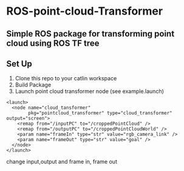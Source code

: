 # ROS-point-cloud-Transformer
## Simple ROS package for transforming point cloud using ROS TF tree

## Set Up
1. Clone this repo to your catlin workspace
2. Build Package
3. Launch point cloud transformer node (see example.launch)
```
<launch>
  <node name="cloud_tansformer"
        pkg="pointcloud_transformer" type="cloud_transformer" output="screen">
    <remap from="/inputPC" to="/croppedPointCloud" />
    <remap from="/outputPC" to="/croppedPointCloudWorld" />
    <param name="frameIn" type="str" value="rgb_camera_link" />
    <param name="frameOut" type="str" value="goal" />
  </node> 
</launch>
```
change input,output and frame in, frame out 
